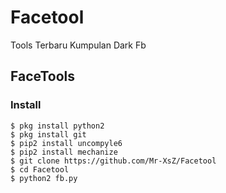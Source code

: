 # Facetool
Tools Terbaru Kumpulan Dark Fb 


## FaceTools


### Install
```
$ pkg install python2
$ pkg install git
$ pip2 install uncompyle6
$ pip2 install mechanize
$ git clone https://github.com/Mr-XsZ/Facetool
$ cd Facetool
$ python2 fb.py
```
